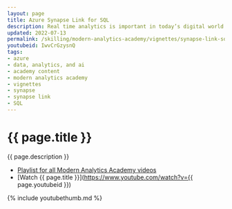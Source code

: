 ```yaml
---
layout: page
title: Azure Synapse Link for SQL
description: Real time analytics is important in today’s digital world. If your transactional data is stored in SQL, Synapse Link for SQL can help turn the transactional data into near real time analytical data. In this session, we will learn how Synapse Link for SQL works and how to get started.
updated: 2022-07-13
permalink: /skilling/modern-analytics-academy/vignettes/synapse-link-sql
youtubeid: IwvCrGzysnQ
tags: 
- azure
- data, analytics, and ai
- academy content
- modern analytics academy
- vignettes
- synapse
- synapse link
- SQL
---
```


# {{ page.title }}

{{ page.description }}

* [Playlist for all Modern Analytics Academy videos](https://www.youtube.com/playlist?list=PL8_VXqhvJI9DtxeuFmmQ0V6Z_zL0MXnnI)
* [Watch {{ page.title }}](https://www.youtube.com/watch?v={{ page.youtubeid }})

{% include youtubethumb.md 
%}